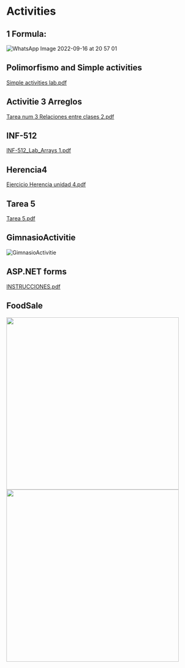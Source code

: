 
# Activities

## 1 Formula:

![WhatsApp Image 2022-09-16 at 20 57 01](https://user-images.githubusercontent.com/74252371/190832197-4206edf1-5609-42d5-9b26-d7b6f9efb0d9.jpeg)

## Polimorfismo and Simple activities
  [Simple activities lab.pdf](https://github.com/feijoes/Frelance-works/files/9736035/Tarea.numero.3.de.lab.pdf)

## Activitie 3 Arreglos
  [Tarea num 3 Relaciones entre clases 2.pdf](https://github.com/feijoes/Frelance-works/files/9742567/Tarea.num.3.Relaciones.entre.clases.2.pdf)
  
## INF-512
  [INF-512_Lab_Arrays 1.pdf](https://github.com/feijoes/Frelance-works/files/9742565/INF-512_Lab_Arrays.1.pdf)

## Herencia4
  [Ejercicio Herencia unidad 4.pdf](https://github.com/feijoes/Frelance-works/files/9855419/Ejercicio.Herencia.unidad.4.2.pdf)

## Tarea 5
  [Tarea 5.pdf](https://github.com/feijoes/Frelance-works/files/9890216/Tarea.5.pdf)

## GimnasioActivitie
  ![GimnasioActivitie](https://user-images.githubusercontent.com/74252371/201198204-6c9e8186-e7dc-4626-8849-8505a4a3671c.jpeg)
  
## ASP.NET forms
  [INSTRUCCIONES.pdf](https://github.com/feijoes/Frelance-works/files/9995754/INSTRUCCIONES.pdf)
  
## FoodSale
<p float="left">
  <img src="https://user-images.githubusercontent.com/74252371/201525890-265eeff1-e0ea-46d5-b941-403b2453f08e.jpeg" width="450" height="450"/> 
  <img src="https://user-images.githubusercontent.com/74252371/201525857-3a5a005f-009c-4e82-b7be-a25e23d4b28a.jpeg" width="450" height="450"/>
</p>
  
